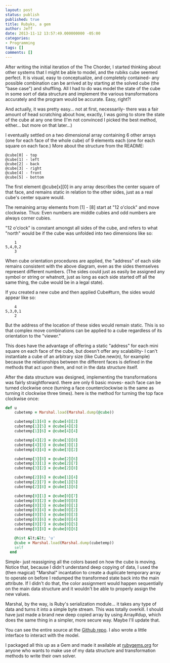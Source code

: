 ```yaml
---
layout: post
status: publish
published: true
title: Rubyks, a gem
author: Jeff
date: 2013-11-12 13:57:49.000000000 -05:00
categories:
- Programming
tags: []
comments: []
---
```

After writing the initial iteration of the The Chorder, I started thinking about other systems that I might be able to model, and the rubiks cube seemed perfect. It is visual, easy to conceptualize, and completely contained- any possible combination can be arrived at by starting at the solved cube (the "base case") and shuffling. All I had to do was model the state of the cube in some sort of data structure and implement the various transformations accurately and the program would be accurate. Easy, right?!

<!--break-->

And actually, it was pretty easy... not at first, necessarily- there was a fair amount of head scratching about how, exactly, I was going to store the state of the cube at any one time (I'm not convinced I picked the best method, either... but more on that later...)

I eventually settled on a two dimensional array containing 6 other arrays (one for each face of the whole cube) of 9 elements each (one for each square on each face.) More about the structure from the README:

    @cube[0] - top
    @cube[1] - left
    @cube[2] - back
    @cube[3] - right
    @cube[4] - front
    @cube[5] - bottom

The first element @cube[x][0] in any array describes the center square of that face, and remains static in relation to the other sides, just as a real cube's center square would. 

The remaining array elements from [1] - [8] start at "12 o'clock" and move clockwise. Thus: Even numbers are middle cubies and odd numbers are always corner cubies.

"12 o'clock" is constant amongst all sides of the cube, and refers to what "north" would be if the cube was unfolded into two dimensions like so:

        1
    5,4,0,2
        3

When cube orientation procedures are applied, the "address" of each side remains consistent with the above diagram, even as the sides themselves represent different numbers. (The sides could just as easily be assigned any symbol or string or whatnott, just as long as each side started off all the same thing, the cube would be in a legal state).

If you created a new cube and then applied Cube#turn, the sides would appear like so:

        4
    5,3,0,1
        2

But the address of the location of these sides would remain static. This is so that complex move combinations can be applied to a cube regardless of its orientation to the "viewer."

This does have the advantage of offering a static "address" for each mini square on each face of the cube, but doesn't offer any scalability- I can't instantiate a cube of an arbitrary size (like Cube.new(n), for example) because the relationships between the different faces is defined in the methods that act upon them, and not in the data structure itself.

After the data structure was designed, implementing the transformations was fairly straightforward. there are only 6 basic moves- each face can be turned clockwise once (turning a face counterclockwise is the same as turning it clockwise three times). here is the method for turning the top face clockwise once:

```ruby
def u
    cubetemp = Marshal.load(Marshal.dump(@cube))

    cubetemp[1][4] = @cube[4][2]
    cubetemp[1][5] = @cube[4][3]
    cubetemp[1][6] = @cube[4][4]

    cubetemp[4][2] = @cube[3][8]
    cubetemp[4][3] = @cube[3][1]
    cubetemp[4][4] = @cube[3][2]

    cubetemp[3][8] = @cube[2][6]
    cubetemp[3][1] = @cube[2][7]
    cubetemp[3][2] = @cube[2][8]

    cubetemp[2][6] = @cube[1][4]
    cubetemp[2][7] = @cube[1][5]
    cubetemp[2][8] = @cube[1][6]

    cubetemp[0][1] = @cube[0][7]
    cubetemp[0][2] = @cube[0][8]
    cubetemp[0][3] = @cube[0][1]
    cubetemp[0][4] = @cube[0][2]
    cubetemp[0][5] = @cube[0][3]
    cubetemp[0][6] = @cube[0][4]
    cubetemp[0][7] = @cube[0][5]
    cubetemp[0][8] = @cube[0][6]

    @hist &lt;&lt; 'u'
    @cube = Marshal.load(Marshal.dump(cubetemp))
    self  
  end
```


Simple- just reassigning all the colors based on how the cube is moving. Notice that, because I didn't understand deep copying of data, I used the (then magical) "Marshal" incantation to create a duplicate temporary array to operate on before I redumped the transformed state back into the main attribute. If I didn't do that, the color assignment would happen sequentially on the main data structure and it wouldn't be able to properly assign the new values.

Marshal, by the way, is Ruby's serialization module... it takes any type of data and turns it into a simple byte stream. This was totally overkill. I should have just made a brand new deep copied array by using Array#dup, which does the same thing in a simpler, more secure way. Maybe I'll update that.

You can see the entire source at the <a href="https://github.com/urthbound/rubyks" target="_blank">Github repo</a>. I also wrote a little interface to interact with the model.

I packaged all this up as a Gem and made it available at <a href="https://rubygems.org/gems/rubyks" target="_blank">rubygems.org</a> for anyone who wants to make use of my data structure and transformation methods to write their own solver.
